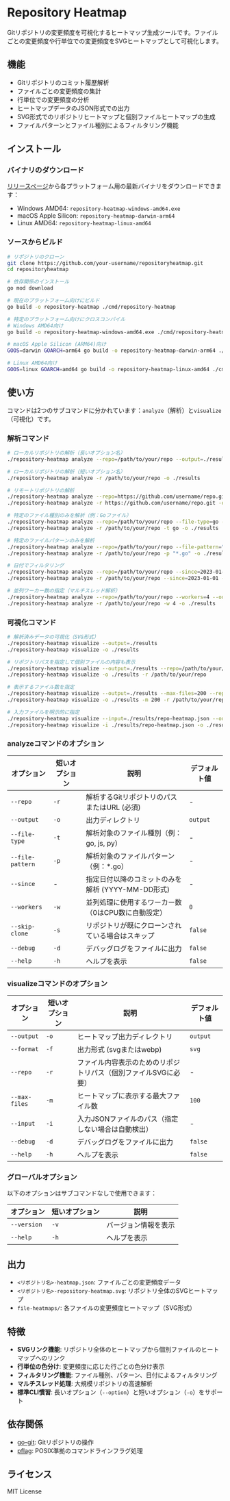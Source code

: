 # Repository Heatmap

Gitリポジトリの変更頻度を可視化するヒートマップ生成ツールです。ファイルごとの変更頻度や行単位での変更頻度をSVGヒートマップとして可視化します。

## 機能

- Gitリポジトリのコミット履歴解析
- ファイルごとの変更頻度の集計
- 行単位での変更頻度の分析
- ヒートマップデータのJSON形式での出力
- SVG形式でのリポジトリヒートマップと個別ファイルヒートマップの生成
- ファイルパターンとファイル種別によるフィルタリング機能

## インストール

### バイナリのダウンロード

[リリースページ](https://github.com/your-username/repositoryheatmap/releases)から各プラットフォーム用の最新バイナリをダウンロードできます：

- Windows AMD64: `repository-heatmap-windows-amd64.exe`
- macOS Apple Silicon: `repository-heatmap-darwin-arm64`
- Linux AMD64: `repository-heatmap-linux-amd64`

### ソースからビルド

```bash
# リポジトリのクローン
git clone https://github.com/your-username/repositoryheatmap.git
cd repositoryheatmap

# 依存関係のインストール
go mod download

# 現在のプラットフォーム向けにビルド
go build -o repository-heatmap ./cmd/repository-heatmap

# 特定のプラットフォーム向けにクロスコンパイル
# Windows AMD64向け
go build -o repository-heatmap-windows-amd64.exe ./cmd/repository-heatmap/main.go

# macOS Apple Silicon (ARM64)向け
GOOS=darwin GOARCH=arm64 go build -o repository-heatmap-darwin-arm64 ./cmd/repository-heatmap/main.go

# Linux AMD64向け
GOOS=linux GOARCH=amd64 go build -o repository-heatmap-linux-amd64 ./cmd/repository-heatmap/main.go
```

## 使い方

コマンドは2つのサブコマンドに分かれています：`analyze`（解析）と`visualize`（可視化）です。

### 解析コマンド

```bash
# ローカルリポジトリの解析（長いオプション名）
./repository-heatmap analyze --repo=/path/to/your/repo --output=./results

# ローカルリポジトリの解析（短いオプション名）
./repository-heatmap analyze -r /path/to/your/repo -o ./results

# リモートリポジトリの解析
./repository-heatmap analyze --repo=https://github.com/username/repo.git --output=./results
./repository-heatmap analyze -r https://github.com/username/repo.git -o ./results

# 特定のファイル種別のみを解析（例：Goファイル）
./repository-heatmap analyze --repo=/path/to/your/repo --file-type=go --output=./results
./repository-heatmap analyze -r /path/to/your/repo -t go -o ./results

# 特定のファイルパターンのみを解析
./repository-heatmap analyze --repo=/path/to/your/repo --file-pattern="*.go" --output=./results
./repository-heatmap analyze -r /path/to/your/repo -p "*.go" -o ./results

# 日付でフィルタリング
./repository-heatmap analyze --repo=/path/to/your/repo --since=2023-01-01 --output=./results
./repository-heatmap analyze -r /path/to/your/repo --since=2023-01-01 -o ./results

# 並列ワーカー数の指定（マルチスレッド解析）
./repository-heatmap analyze --repo=/path/to/your/repo --workers=4 --output=./results
./repository-heatmap analyze -r /path/to/your/repo -w 4 -o ./results
```

### 可視化コマンド

```bash
# 解析済みデータの可視化（SVG形式）
./repository-heatmap visualize --output=./results
./repository-heatmap visualize -o ./results

# リポジトリパスを指定して個別ファイルの内容も表示
./repository-heatmap visualize --output=./results --repo=/path/to/your/repo
./repository-heatmap visualize -o ./results -r /path/to/your/repo

# 表示するファイル数を指定
./repository-heatmap visualize --output=./results --max-files=200 --repo=/path/to/your/repo
./repository-heatmap visualize -o ./results -m 200 -r /path/to/your/repo

# 入力ファイルを明示的に指定
./repository-heatmap visualize --input=./results/repo-heatmap.json --output=./results
./repository-heatmap visualize -i ./results/repo-heatmap.json -o ./results
```

### analyzeコマンドのオプション

| オプション | 短いオプション | 説明 | デフォルト値 |
|------------|----------------|------|------------|
| `--repo` | `-r` | 解析するGitリポジトリのパスまたはURL (必須) | - |
| `--output` | `-o` | 出力ディレクトリ | `output` |
| `--file-type` | `-t` | 解析対象のファイル種別（例：go, js, py） | - |
| `--file-pattern` | `-p` | 解析対象のファイルパターン（例：*.go） | - |
| `--since` | - | 指定日付以降のコミットのみを解析 (YYYY-MM-DD形式) | - |
| `--workers` | `-w` | 並列処理に使用するワーカー数（0はCPU数に自動設定） | `0` |
| `--skip-clone` | `-s` | リポジトリが既にクローンされている場合はスキップ | `false` |
| `--debug` | `-d` | デバッグログをファイルに出力 | `false` |
| `--help` | `-h` | ヘルプを表示 | `false` |

### visualizeコマンドのオプション

| オプション | 短いオプション | 説明 | デフォルト値 |
|------------|----------------|------|------------|
| `--output` | `-o` | ヒートマップ出力ディレクトリ | `output` |
| `--format` | `-f` | 出力形式 (svgまたはwebp) | `svg` |
| `--repo` | `-r` | ファイル内容表示のためのリポジトリパス（個別ファイルSVGに必要） | - |
| `--max-files` | `-m` | ヒートマップに表示する最大ファイル数 | `100` |
| `--input` | `-i` | 入力JSONファイルのパス（指定しない場合は自動検出） | - |
| `--debug` | `-d` | デバッグログをファイルに出力 | `false` |
| `--help` | `-h` | ヘルプを表示 | `false` |

### グローバルオプション

以下のオプションはサブコマンドなしで使用できます：

| オプション | 短いオプション | 説明 |
|------------|----------------|------|
| `--version` | `-v` | バージョン情報を表示 |
| `--help` | `-h` | ヘルプを表示 |

## 出力

- `<リポジトリ名>-heatmap.json`: ファイルごとの変更頻度データ
- `<リポジトリ名>-repository-heatmap.svg`: リポジトリ全体のSVGヒートマップ
- `file-heatmaps/`: 各ファイルの変更頻度ヒートマップ（SVG形式）

## 特徴

- **SVGリンク機能**: リポジトリ全体のヒートマップから個別ファイルのヒートマップへのリンク
- **行単位の色分け**: 変更頻度に応じた行ごとの色分け表示
- **フィルタリング機能**: ファイル種別、パターン、日付によるフィルタリング
- **マルチスレッド処理**: 大規模リポジトリの高速解析
- **標準CLI慣習**: 長いオプション（`--option`）と短いオプション（`-o`）をサポート

## 依存関係

- [go-git](https://github.com/go-git/go-git): Gitリポジトリの操作
- [pflag](https://github.com/spf13/pflag): POSIX準拠のコマンドラインフラグ処理

## ライセンス

MIT License
